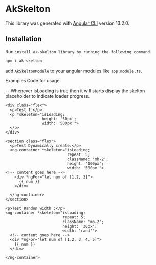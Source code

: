 # AkSkelton

This library was generated with [Angular CLI](https://github.com/angular/angular-cli) version 13.2.0.

## Installation

Run `install ak-skelton library by running the following command`. 

```sh
npm i ak-skelton
```

add `AkSkeltonModule` to your angular modules like `app.module.ts`.

Examples Code for usage.

-- Whenever isLoading is true then it will starts display the skelton placeholder to indicate loader progress.

```
<div class="flex">
  <p>Test 1:</p>
  <p *skeleton="isLoading; 
                height: '50px'; 
                width: '500px'">
  </p>
</div>

<section class="flex">
  <p>Test Dynamically create:</p>
  <ng-container *skeleton="isLoading; 
                           repeat: 5; 
                           className: 'mb-2'; 
                           height: '100px';
                           width: '500px'">
<!-- content goes here -->
    <div *ngFor="let num of [1,2, 3]">
      {{ num }}
    </div>

  </ng-container>
</section>

<p>Test Randon width :</p>
<ng-container *skeleton="isLoading; 
                         repeat: 5; 
                         className: 'mb-2'; 
                         height: '30px'; 
                         width: 'rand'">
  <!-- content goes here -->
  <div *ngFor="let num of [1,2, 3, 4, 5]">
    {{ num }}
  </div>

</ng-container>
```